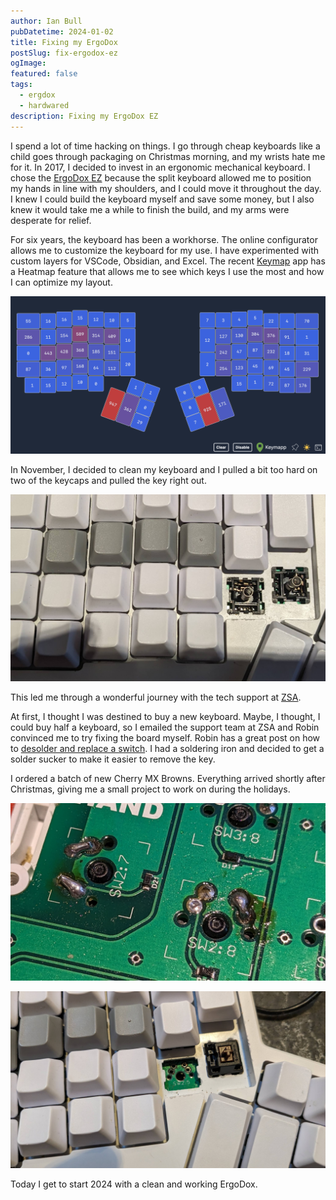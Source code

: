```yaml
---
author: Ian Bull
pubDatetime: 2024-01-02
title: Fixing my ErgoDox
postSlug: fix-ergodox-ez
ogImage:
featured: false
tags:
  - ergdox
  - hardwared
description: Fixing my ErgoDox EZ
---
```


I spend a lot of time hacking on things. I go through cheap keyboards like a child goes through packaging on Christmas morning, and my wrists hate me for it. In 2017, I decided to invest in an ergonomic mechanical keyboard. I chose the [ErgoDox EZ](https://ergodox-ez.com/) because the split keyboard allowed me to position my hands in line with my shoulders, and I could move it throughout the day. I knew I could build the keyboard myself and save some money, but I also knew it would take me a while to finish the build, and my arms were desperate for relief.

For six years, the keyboard has been a workhorse. The online configurator allows me to customize the keyboard for my use. I have experimented with custom layers for VSCode, Obsidian, and Excel. The recent [Keymap](https://www.zsa.io/flash/) app has a Heatmap feature that allows me to see which keys I use the most and how I can optimize my layout.

![Keymapp](./heatmap.png)

In November, I decided to clean my keyboard and I pulled a bit too hard on two of the keycaps and pulled the key right out.

![Broken Keyboard](./keyboard-broken.jpeg)

This led me through a wonderful journey with the tech support at [ZSA](https://www.zsa.io/).

At first, I thought I was destined to buy a new keyboard. Maybe, I thought, I could buy half a keyboard, so I emailed the support team at ZSA and Robin convinced me to try fixing the board myself. Robin has a great post on how to [desolder and replace a switch](https://blog.zsa.io/robins-repairs-replace-switch/). I had a soldering iron and decided to get a solder sucker to make it easier to remove the key.

I ordered a batch of new Cherry MX Browns. Everything arrived shortly after Christmas, giving me a small project to work on during the holidays.

![Soldering](./solder.jpg)

![Replaced](./new_key.jpeg)

Today I get to start 2024 with a clean and working ErgoDox.
